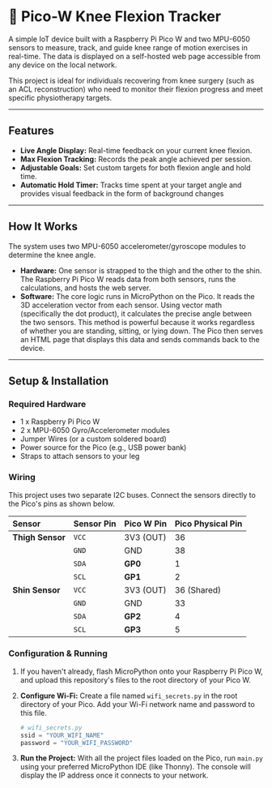 # 🦵 Pico-W Knee Flexion Tracker

A simple IoT device built with a Raspberry Pi Pico W and two MPU-6050 sensors to measure, track, and guide knee range of motion exercises in real-time. The data is displayed on a self-hosted web page accessible from any device on the local network.

This project is ideal for individuals recovering from knee surgery (such as an ACL reconstruction) who need to monitor their flexion progress and meet specific physiotherapy targets.

-----

## Features

  * **Live Angle Display:** Real-time feedback on your current knee flexion.
  * **Max Flexion Tracking:** Records the peak angle achieved per session.
  * **Adjustable Goals:** Set custom targets for both flexion angle and hold time.
  * **Automatic Hold Timer:** Tracks time spent at your target angle and provides visual feedback in the form of background changes

-----

## How It Works

The system uses two MPU-6050 accelerometer/gyroscope modules to determine the knee angle.

  * **Hardware:** One sensor is strapped to the thigh and the other to the shin. The Raspberry Pi Pico W reads data from both sensors, runs the calculations, and hosts the web server.
  * **Software:** The core logic runs in MicroPython on the Pico. It reads the 3D acceleration vector from each sensor.
    Using vector math (specifically the dot product), it calculates the precise angle between the two sensors.
    This method is powerful because it works regardless of whether you are standing, sitting, or lying down.
    The Pico then serves an HTML page that displays this data and sends commands back to the device.

-----

## Setup & Installation

### Required Hardware

  * 1 x Raspberry Pi Pico W
  * 2 x MPU-6050 Gyro/Accelerometer modules
  * Jumper Wires (or a custom soldered board)
  * Power source for the Pico (e.g., USB power bank)
  * Straps to attach sensors to your leg

### Wiring

This project uses two separate I2C buses. Connect the sensors directly to the Pico's pins as shown below.

| Sensor | Sensor Pin | Pico W Pin | Pico Physical Pin |
| :--- | :--- | :--- | :--- |
| **Thigh Sensor** | `VCC` | 3V3 (OUT) | 36 |
| | `GND` | GND | 38 |
| | `SDA` | **GP0** | 1 |
| | `SCL` | **GP1** | 2 |
| **Shin Sensor** | `VCC` | 3V3 (OUT) | 36 (Shared) |
| | `GND` | GND | 33 |
| | `SDA` | **GP2** | 4 |
| | `SCL` | **GP3** | 5 |

### Configuration & Running

1. If you haven't already, flash MicroPython onto your Raspberry Pi Pico W, and upload this repository's files to the root directory of your Pico W.
   
2.  **Configure Wi-Fi:** Create a file named `wifi_secrets.py` in the root directory of your Pico. Add your Wi-Fi network name and password to this file.

    ```python
    # wifi_secrets.py
    ssid = "YOUR_WIFI_NAME"
    password = "YOUR_WIFI_PASSWORD"
    ```

3.  **Run the Project:** With all the project files loaded on the Pico, run `main.py` using your preferred MicroPython IDE (like Thonny). The console will display the IP address once it connects to your network.

